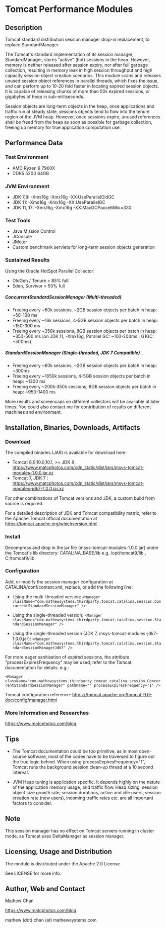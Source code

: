 # Tomcat Performance Modules


## Description

Tomcat standard distribution session manager drop-in replacement, to replace StandardManager.

The Tomcat's standard implementation of its session manager, StandardManager,
stores "active" (hot) sessions in the heap. However, memory is neither
released after session expiry, nor after full garbage collection, resulting
in memory leak in high session throughput and high capacity session object
creation scenarios. This module scans and releases unused session object
references in parallel threads, which fixes the issue, and can perform up to 10-20
fold faster in locating expired session objects. It is capable of releasing
chunks of more than 50k expired sessions, or gigabytes of heap in
sub-milliseconds.

Session objects are long-term objects in the heap, once applications and traffic run at steady state, sessions objects tend to flow into the tenure region of the JVM heap.
However, once sessions expire, unused references shall be freed from the heap as soon as possible for garbage collection, freeing up memory for true application computation use.

## Performance Data

### Test Environment

* AMD Ryzen 9 7900X
* DDR5 5200 64GB

### JVM Environment

* JDK 7,8: -Xms16g -Xmx16g -XX:UseParallelOldGC
* JDK 11: -Xms16g -Xmx16g -XX:UseParallelGC
* JDK 11, 17: -Xms16g -Xmx16g -XX:MaxGCPauseMillis=330

### Test Tools

* Java Mission Control
* JConsole
* JMeter
* Custom benchmark servlets for long-term session objects generation

### Sustained Results

Using the Oracle HotSpot Parallel Collector:
* OldGen / Tenure \> 85% full
* Eden, Survivor \> 50% full

##### ConcurrentStandardSessionManager (Multi-threaded)
* Freeing every ~60k sessions, ~2GB session objects per batch in heap: ~50-100 ms
* Freeing every ~16k sessions, 4-5GB session objects per batch in heap: ~150-300 ms
* Freeing every ~350k sessions, 8GB session objects per batch in heap: ~350-500 ms (on JDK 11, -Xmx16g, Parallel GC: ~100-200ms ; G1GC: ~500ms)


##### StandardSessionManager (Single-threaded, JDK 7 Compatible)
* Freeing every ~60k sessions, ~2GB session objects per batch in heap: ~300ms
* Freeing every ~1650k sessions, 4-5GB session objects per batch in heap: ~1300 ms
* Freeing every ~200k-350k sessions, 8GB session objects per batch in heap: ~950-1400 ms

More results and screencaps on different collectors will be available at later times. You could also contact me for contribution of results on different machines and environment.

## Installation, Binaries, Downloads, Artifacts


### Download

The compiled binaries (JAR) is available for download here:
* Tomcat 8,9,10.0,10.1, \>= JDK 8 : https://www.matcphotos.com/cdn_static/dist/jars/msys-tomcat-modules-1.0.0.jar.xz
* Tomcat 7, JDK 7 : https://www.matcphotos.com/cdn_static/dist/jars/msys-tomcat-modules-jdk7-1.0.0.jar.xz

For other combinations of Tomcat versions and JDK, a custom build from source is required.

For a detailed description of JDK and Tomcat compatibility matrix, refer to the Apache Tomcat official documentation at
https://tomcat.apache.org/whichversion.html .

### Install

Decompress and drop in the jar file (msys-tomcat-modules-1.0.0.jar) under the Tomcat's lib directory: CATALINA_BASE/lib
e.g. /opt/tomcat9/lib , C:/tomcat9/lib

### Configuration

Add, or modify the session manager configuration at CATALINA/conf/context.xml, replace, or add the following line:

* Using the multi-threaded version:
`<Manager className="com.mathewsystems.thirdparty.tomcat.catalina.session.ConcurrentStandardSessionManager" />`

* Using the single-threaded version:
`<Manager className="com.mathewsystems.thirdparty.tomcat.catalina.session.StandardSessionManager" />`


* Using the single-threaded version (JDK 7, msys-tomcat-modules-jdk7-1.0.0.jar):
`<Manager className="com.mathewsystems.thirdparty.tomcat.catalina.session.StandardSessionManagerJdk7" />`

For more eager sanitisation of expired sessions, the attribute "processExpiresFrequency" may be used, refer to the Tomcat documentation for details. e.g.:

`
    <Manager className="com.mathewsystems.thirdparty.tomcat.catalina.session.ConcurrentStandardSessionManager" pathname="" processExpiresFrequency="1" />
`

Tomcat configuration reference: https://tomcat.apache.org/tomcat-9.0-doc/config/manager.html


### More Information and Researches

https://www.matcphotos.com/blog

## Tips

* The Tomcat documentation could be too primitive, as in most open-source software, most of the codes have to be traversed to figure out the true logic behind.
When using processExpiresFrequency="1", Tomcat runs the background session clean-up thread at a 10 second interval.

* JVM Heap tuning is application specific. It depends highly on the nature of the application memory usage, and traffic flow. Heap sizing, session object size growth rate,
session durations, active and idle users, session creation rate (new users), incoming traffic rates etc. are all important factors to consider.

## Note

This session manager has no effect on Tomcat servers running in cluster mode, as Tomcat uses DeltaManager as session manager.

## Licensing, Usage and Distribution

The module is distributed under the Apache 2.0 License

See LICENSE for more info.

## Author, Web and Contact

Mathew Chan

https://www.matcphotos.com/blog

mathew (dot) chan (at) mathewsystems.com